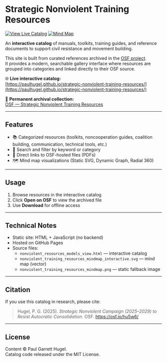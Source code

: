# Strategic Nonviolent Training Resources

[![View Live Catalog](https://img.shields.io/badge/Live-Catalog-blue)](https://paulhugel.github.io/strategic-nonviolent-training-resources/)
[![Mind Map](https://img.shields.io/badge/View-Mind%20Map-green)](https://paulhugel.github.io/strategic-nonviolent-training-resources/nonviolent_resources_models_view.html?mindmap=1)


An **interactive catalog** of manuals, toolkits, training guides, and reference documents to support civil resistance and movement building.

This site is built from curated references archived in the [OSF project](https://osf.io/hu5w6/).  
It provides a modern, searchable gallery interface where resources are grouped into categories and linked directly to their OSF source.

🌐 **Live interactive catalog:**  
[https://paulhugel.github.io/strategic-nonviolent-training-resources/](https://paulhugel.github.io/strategic-nonviolent-training-resources/)

📂 **Permanent archival collection:**  
[OSF — Strategic Nonviolent Training Resources](https://osf.io/hu5w6/)

---

## Features
- 📚 Categorized resources (toolkits, noncooperation guides, coalition building, communication, technical tools, etc.)
- 🔎 Search and filter by keyword or category
- 🔗 Direct links to OSF-hosted files (PDFs)
- 🗺️ Mind map visualizations (Static SVG, Dynamic Graph, Radial 360)

---

## Usage
1. Browse resources in the interactive catalog  
2. Click **Open on OSF** to view the archived file  
3. Use **Download** for offline access

---

## Technical Notes
- Static site: HTML + JavaScript (no backend)
- Hosted on GitHub Pages
- Source files:
  - `nonviolent_resources_models_view.html` — interactive catalog
  - `nonviolent_training_resources_mindmap_interactive.svg` — mind map (vector)
  - `nonviolent_training_resources_mindmap.png` — static fallback image

---

## Citation
If you use this catalog in research, please cite:

> Hugel, P. G. (2025). *Strategic Nonviolent Campaign (2025–2029) to Resist Autocratic Consolidation.* OSF. https://osf.io/hu5w6/

---

## License
Content © Paul Garrett Hugel.  
Catalog code released under the MIT License.